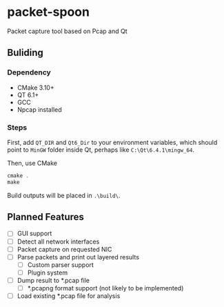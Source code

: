 # packet-spoon

Packet capture tool based on Pcap and Qt

## Buliding

### Dependency

- CMake 3.10+
- QT 6.1+
- GCC
- Npcap installed

### Steps

First, add `QT_DIR` and `Qt6_Dir` to your environment variables, which should point to `MinGW` folder inside Qt, perhaps like `C:\Qt\6.4.1\mingw_64`.

Then, use CMake

```powershell
cmake .
make
```

Build outputs will be placed in `.\build\`.

## Planned Features

- [ ] GUI support
- [ ] Detect all network interfaces
- [ ] Packet capture on requested NIC
- [ ] Parse packets and print out layered results
  - [ ] Custom parser support
  - [ ] Plugin system
- [ ] Dump result to *.pcap file
  - [ ] \*.pcapng format support (not likely to be implemented)
- [ ] Load existing \*.pcap file for analysis
